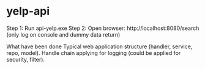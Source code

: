 # yelp-api

Step 1: Run api-yelp.exe
Step 2: Open browser: http://localhost:8080/search (only log on console and dummy data return)

What have been done
	Typical web application structure (handler, service, repo, model).
	Handle chain applying for logging (could be applied for security, filter).

	
	